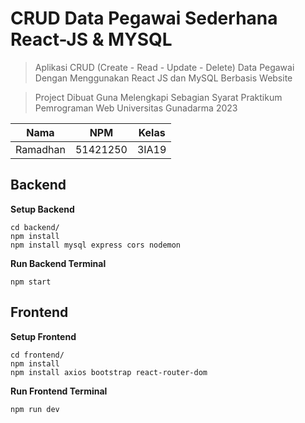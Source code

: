 # CRUD Data Pegawai Sederhana React-JS & MYSQL

> Aplikasi CRUD (Create - Read - Update - Delete) Data Pegawai Dengan Menggunakan React JS dan MySQL Berbasis Website

> Project Dibuat Guna Melengkapi Sebagian Syarat Praktikum Pemrograman Web Universitas Gunadarma 2023 


| Nama | NPM | Kelas |
|------|-----|-------|
| Ramadhan | 51421250 | 3IA19 |


## Backend

**Setup Backend**

```
cd backend/
npm install
npm install mysql express cors nodemon
```

**Run Backend Terminal**
```
npm start
```


## Frontend

**Setup Frontend**

```
cd frontend/
npm install
npm install axios bootstrap react-router-dom
```

**Run Frontend Terminal**

```
npm run dev
```